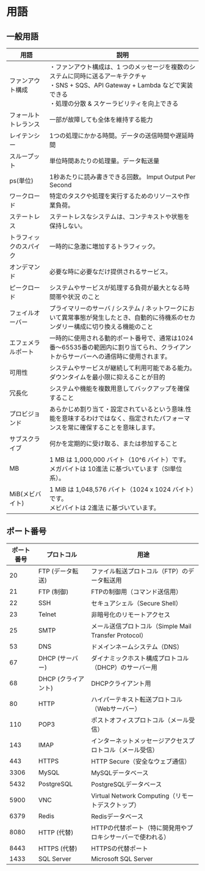 # 用語

## 一般用語

| 用語 | 説明 |
| --- | --- |
| ファンアウト構成 | ・ファンアウト構成は、1 つのメッセージを複数のシステムに同時に送るアーキテクチャ<br>・SNS + SQS、API Gateway + Lambda などで実装できる<br>・処理の分散 & スケーラビリティを向上できる |
| フォールトトレランス | 一部が故障しても全体を維持する能力 |
| レイテンシー | 1つの処理にかかる時間。データの送信時間や遅延時間 |
| スループット | 単位時間あたりの処理量。データ転送量 |
| ps(単位) | 1秒あたりに読み書きできる回数。 Imput Output Per Second |
| ワークロード | 特定のタスクや処理を実行するためのリソースや作業負荷。 |
| ステートレス | ステートレスなシステムは、コンテキストや状態を保持しない。 |
| トラフィックのスパイク | 一時的に急激に増加するトラフィック。 |
| オンデマンド | 必要な時に必要なだけ提供されるサービス。 |
| ピークロード | システムやサービスが処理する負荷が最大となる時間帯や状況 のこと |
| フェイルオーバー | プライマリーのサーバ / システム / ネットワークにおいて異常事態が発生したとき、自動的に待機系のセカンダリー構成に切り換える機能のこと |
| エフェメラルポート | 一時的に使用される動的ポート番号で、通常は1024番～65535番の範囲内に割り当てられ、クライアントからサーバーへの通信時に使用されます。 |
| 可用性 | システムやサービスが継続して利用可能である能力。ダウンタイムを最小限に抑えることが目的 |
| 冗長化 | システムや機能を複数用意してバックアップを確保すること |
| プロビジョンド |あらかじめ割り当て・設定されているという意味.性能を意味するわけではなく、指定されたパフォーマンスを常に確保することを意味します。 |
| サブスクライブ | 何かを定期的に受け取る、または参加すること|
| MB | 1 MB は 1,000,000 バイト（10^6 バイト）です。<br>メガバイトは 10進法 に基づいています（SI単位系）。 |
| MiB(メビバイト) | 1 MiB は 1,048,576 バイト（1024 x 1024 バイト）です。<br>メビバイトは 2進法 に基づいています。 |


## ポート番号

| ポート番号 | プロトコル  | 用途                                      |
|------------|-------------|-------------------------------------------|
| 20         | FTP (データ転送) | ファイル転送プロトコル（FTP）のデータ転送用 |
| 21         | FTP (制御)   | FTPの制御用（コマンド送信用）               |
| 22         | SSH         | セキュアシェル（Secure Shell）              |
| 23         | Telnet      | 非暗号化のリモートアクセス                  |
| 25         | SMTP        | メール送信プロトコル（Simple Mail Transfer Protocol） |
| 53         | DNS         | ドメインネームシステム（DNS）               |
| 67         | DHCP (サーバー) | ダイナミックホスト構成プロトコル（DHCP）のサーバー用 |
| 68         | DHCP (クライアント) | DHCPクライアント用                      |
| 80         | HTTP        | ハイパーテキスト転送プロトコル（Webサーバー） |
| 110        | POP3        | ポストオフィスプロトコル（メール受信）     |
| 143        | IMAP        | インターネットメッセージアクセスプロトコル（メール受信） |
| 443        | HTTPS       | HTTP Secure（安全なウェブ通信）             |
| 3306       | MySQL       | MySQLデータベース                           |
| 5432       | PostgreSQL  | PostgreSQLデータベース                      |
| 5900       | VNC         | Virtual Network Computing（リモートデスクトップ） |
| 6379       | Redis       | Redisデータベース                          |
| 8080       | HTTP (代替) | HTTPの代替ポート（特に開発用やプロキシサーバーで使われる） |
| 8443       | HTTPS (代替) | HTTPSの代替ポート                           |
| 1433       | SQL Server  | Microsoft SQL Server                       |

